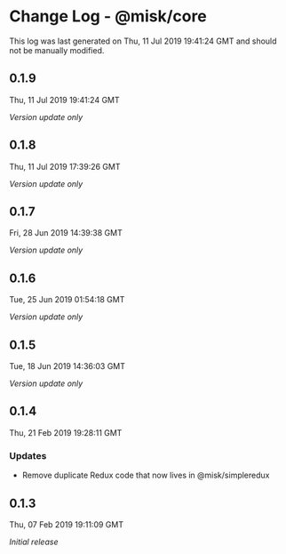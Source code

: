 # Change Log - @misk/core

This log was last generated on Thu, 11 Jul 2019 19:41:24 GMT and should not be manually modified.

## 0.1.9

Thu, 11 Jul 2019 19:41:24 GMT

_Version update only_

## 0.1.8

Thu, 11 Jul 2019 17:39:26 GMT

_Version update only_

## 0.1.7

Fri, 28 Jun 2019 14:39:38 GMT

_Version update only_

## 0.1.6

Tue, 25 Jun 2019 01:54:18 GMT

_Version update only_

## 0.1.5

Tue, 18 Jun 2019 14:36:03 GMT

_Version update only_

## 0.1.4

Thu, 21 Feb 2019 19:28:11 GMT

### Updates

- Remove duplicate Redux code that now lives in @misk/simpleredux

## 0.1.3

Thu, 07 Feb 2019 19:11:09 GMT

_Initial release_
